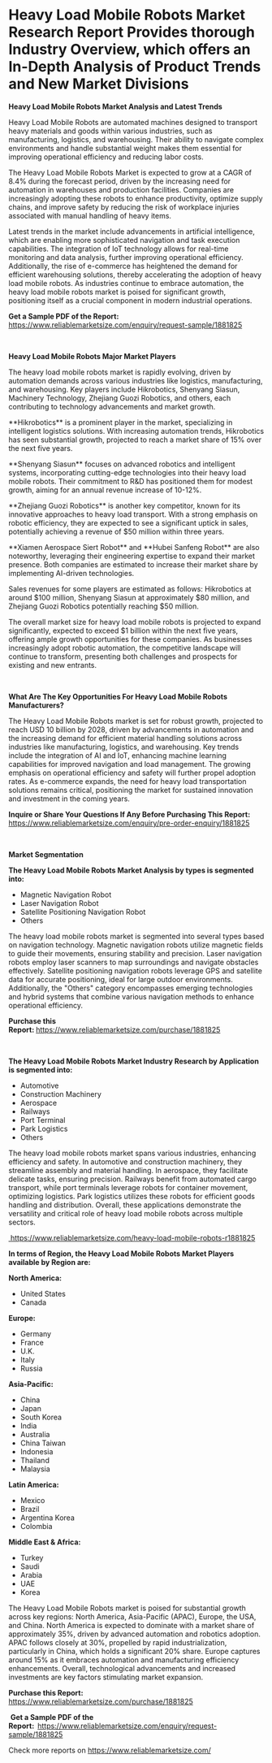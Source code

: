 <p><h1>Heavy Load Mobile Robots Market Research Report Provides thorough Industry Overview, which offers an In-Depth Analysis of Product Trends and New Market Divisions</h1></p><p><strong>Heavy Load Mobile Robots Market Analysis and Latest Trends</strong></p>
<p><p>Heavy Load Mobile Robots are automated machines designed to transport heavy materials and goods within various industries, such as manufacturing, logistics, and warehousing. Their ability to navigate complex environments and handle substantial weight makes them essential for improving operational efficiency and reducing labor costs.</p><p>The Heavy Load Mobile Robots Market is expected to grow at a CAGR of 8.4% during the forecast period, driven by the increasing need for automation in warehouses and production facilities. Companies are increasingly adopting these robots to enhance productivity, optimize supply chains, and improve safety by reducing the risk of workplace injuries associated with manual handling of heavy items.</p><p>Latest trends in the market include advancements in artificial intelligence, which are enabling more sophisticated navigation and task execution capabilities. The integration of IoT technology allows for real-time monitoring and data analysis, further improving operational efficiency. Additionally, the rise of e-commerce has heightened the demand for efficient warehousing solutions, thereby accelerating the adoption of heavy load mobile robots. As industries continue to embrace automation, the heavy load mobile robots market is poised for significant growth, positioning itself as a crucial component in modern industrial operations.</p></p>
<p><strong>Get a Sample PDF of the Report:&nbsp;</strong> <a href="https://www.reliablemarketsize.com/enquiry/request-sample/1881825?utm_campaign=2760&utm_medium=2&utm_source=Github&utm_content=ia&utm_term=01032025&utm_id=heavy-load-mobile-robots">https://www.reliablemarketsize.com/enquiry/request-sample/1881825</a></p>
<p>&nbsp;</p>
<p><strong>Heavy Load Mobile Robots Major Market Players</strong></p>
<p><p>The heavy load mobile robots market is rapidly evolving, driven by automation demands across various industries like logistics, manufacturing, and warehousing. Key players include Hikrobotics, Shenyang Siasun, Machinery Technology, Zhejiang Guozi Robotics, and others, each contributing to technology advancements and market growth.</p><p>**Hikrobotics** is a prominent player in the market, specializing in intelligent logistics solutions. With increasing automation trends, Hikrobotics has seen substantial growth, projected to reach a market share of 15% over the next five years. </p><p>**Shenyang Siasun** focuses on advanced robotics and intelligent systems, incorporating cutting-edge technologies into their heavy load mobile robots. Their commitment to R&D has positioned them for modest growth, aiming for an annual revenue increase of 10-12%. </p><p>**Zhejiang Guozi Robotics** is another key competitor, known for its innovative approaches to heavy load transport. With a strong emphasis on robotic efficiency, they are expected to see a significant uptick in sales, potentially achieving a revenue of $50 million within three years. </p><p>**Xiamen Aerospace Siert Robot** and **Hubei Sanfeng Robot** are also noteworthy, leveraging their engineering expertise to expand their market presence. Both companies are estimated to increase their market share by implementing AI-driven technologies.</p><p>Sales revenues for some players are estimated as follows: Hikrobotics at around $100 million, Shenyang Siasun at approximately $80 million, and Zhejiang Guozi Robotics potentially reaching $50 million. </p><p>The overall market size for heavy load mobile robots is projected to expand significantly, expected to exceed $1 billion within the next five years, offering ample growth opportunities for these companies. As businesses increasingly adopt robotic automation, the competitive landscape will continue to transform, presenting both challenges and prospects for existing and new entrants.</p></p>
<p>&nbsp;</p>
<p><strong>What Are The Key Opportunities For Heavy Load Mobile Robots Manufacturers?</strong></p>
<p><p>The Heavy Load Mobile Robots market is set for robust growth, projected to reach USD 10 billion by 2028, driven by advancements in automation and the increasing demand for efficient material handling solutions across industries like manufacturing, logistics, and warehousing. Key trends include the integration of AI and IoT, enhancing machine learning capabilities for improved navigation and load management. The growing emphasis on operational efficiency and safety will further propel adoption rates. As e-commerce expands, the need for heavy load transportation solutions remains critical, positioning the market for sustained innovation and investment in the coming years.</p></p>
<p><strong>Inquire or Share Your Questions If Any Before Purchasing This Report:</strong> <a href="https://www.reliablemarketsize.com/enquiry/pre-order-enquiry/1881825?utm_campaign=2760&utm_medium=2&utm_source=Github&utm_content=ia&utm_term=01032025&utm_id=heavy-load-mobile-robots">https://www.reliablemarketsize.com/enquiry/pre-order-enquiry/1881825</a></p>
<p>&nbsp;</p>
<p><strong>Market Segmentation</strong></p>
<p><strong>The Heavy Load Mobile Robots Market Analysis by types is segmented into:</strong></p>
<p><ul><li>Magnetic Navigation Robot</li><li>Laser Navigation Robot</li><li>Satellite Positioning Navigation Robot</li><li>Others</li></ul></p>
<p><p>The heavy load mobile robots market is segmented into several types based on navigation technology. Magnetic navigation robots utilize magnetic fields to guide their movements, ensuring stability and precision. Laser navigation robots employ laser scanners to map surroundings and navigate obstacles effectively. Satellite positioning navigation robots leverage GPS and satellite data for accurate positioning, ideal for large outdoor environments. Additionally, the "Others" category encompasses emerging technologies and hybrid systems that combine various navigation methods to enhance operational efficiency.</p></p>
<p><strong>Purchase this Report:&nbsp;</strong><a href="https://www.reliablemarketsize.com/purchase/1881825?utm_campaign=2760&utm_medium=2&utm_source=Github&utm_content=ia&utm_term=01032025&utm_id=heavy-load-mobile-robots">https://www.reliablemarketsize.com/purchase/1881825</a></p>
<p>&nbsp;</p>
<p><strong>The Heavy Load Mobile Robots Market Industry Research by Application is segmented into:</strong></p>
<p><ul><li>Automotive</li><li>Construction Machinery</li><li>Aerospace</li><li>Railways</li><li>Port Terminal</li><li>Park Logistics</li><li>Others</li></ul></p>
<p><p>The heavy load mobile robots market spans various industries, enhancing efficiency and safety. In automotive and construction machinery, they streamline assembly and material handling. In aerospace, they facilitate delicate tasks, ensuring precision. Railways benefit from automated cargo transport, while port terminals leverage robots for container movement, optimizing logistics. Park logistics utilizes these robots for efficient goods handling and distribution. Overall, these applications demonstrate the versatility and critical role of heavy load mobile robots across multiple sectors.</p></p>
<p><a href="https://www.reliablemarketsize.com/heavy-load-mobile-robots-r1881825?utm_campaign=2760&utm_medium=2&utm_source=Github&utm_content=ia&utm_term=01032025&utm_id=heavy-load-mobile-robots">&nbsp;https://www.reliablemarketsize.com/heavy-load-mobile-robots-r1881825</a></p>
<p><strong>In terms of Region, the Heavy Load Mobile Robots Market Players available by Region are:</strong></p>
<p>
    <p> <strong> North America: </strong>
        <ul>
            <li>United States</li>
            <li>Canada</li>
        </ul>
        </p> 
    <p> <strong> Europe: </strong>
        <ul>
            <li>Germany</li>
            <li>France</li>
            <li>U.K.</li>
            <li>Italy</li>
            <li>Russia</li>
        </ul>
        </p> 
    <p> <strong> Asia-Pacific: </strong>
        <ul>
            <li>China</li>
            <li>Japan</li>
            <li>South Korea</li>
            <li>India</li>
            <li>Australia</li>
            <li>China Taiwan</li>
            <li>Indonesia</li>
            <li>Thailand</li>
            <li>Malaysia</li>
        </ul>
        </p> 
    <p> <strong> Latin America: </strong>
        <ul>
            <li>Mexico</li>
            <li>Brazil</li>
            <li>Argentina Korea</li>
            <li>Colombia</li>
        </ul>
        </p> 
    <p> <strong> Middle East & Africa: </strong>
        <ul>
            <li>Turkey</li>
            <li>Saudi</li>
            <li>Arabia</li>
            <li>UAE</li>
            <li>Korea</li>
        </ul>
    </p>
    </p>
<p><p>The Heavy Load Mobile Robots market is poised for substantial growth across key regions: North America, Asia-Pacific (APAC), Europe, the USA, and China. North America is expected to dominate with a market share of approximately 35%, driven by advanced automation and robotics adoption. APAC follows closely at 30%, propelled by rapid industrialization, particularly in China, which holds a significant 20% share. Europe captures around 15% as it embraces automation and manufacturing efficiency enhancements. Overall, technological advancements and increased investments are key factors stimulating market expansion.</p></p>
<p><strong>Purchase this Report: </strong><a href="https://www.reliablemarketsize.com/purchase/1881825?utm_campaign=2760&utm_medium=2&utm_source=Github&utm_content=ia&utm_term=01032025&utm_id=heavy-load-mobile-robots">https://www.reliablemarketsize.com/purchase/1881825</a></p>
<p>&nbsp;<strong>Get a Sample PDF of the Report:&nbsp;&nbsp;</strong><a href="https://www.reliablemarketsize.com/enquiry/request-sample/1881825?utm_campaign=2760&utm_medium=2&utm_source=Github&utm_content=ia&utm_term=01032025&utm_id=heavy-load-mobile-robots">https://www.reliablemarketsize.com/enquiry/request-sample/1881825</a></p>
<p><strong></strong></p>
<p>Check more reports on <a href="https://www.reliablemarketsize.com/?utm_campaign=2760&utm_medium=2&utm_source=Github&utm_content=ia&utm_term=01032025&utm_id=heavy-load-mobile-robots">https://www.reliablemarketsize.com/</a></p>